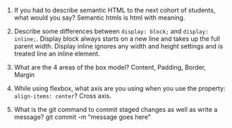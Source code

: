 1. If you had to describe semantic HTML to the next cohort of students, what would you say?
    Semantic htmls is html with meaning.

2. Describe some differences between ```display: block;``` and ```display: inline;```.
    Display block always starts on a new line and takes up the full parent width. Display inline ignores any width and height settings and is treated line an inline element.

3. What are the 4 areas of the box model?
    Content, Padding, Border, Margin

4. While using flexbox, what axis are you using when you use the property: ```align-items: center```?
    Cross axis.

5. What is the git command to commit staged changes as well as write a message?
    git commit -m "message goes here"